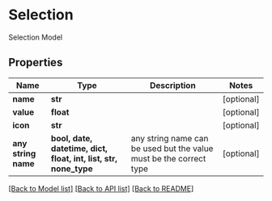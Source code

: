 # Selection

Selection Model

## Properties
Name | Type | Description | Notes
------------ | ------------- | ------------- | -------------
**name** | **str** |  | [optional] 
**value** | **float** |  | [optional] 
**icon** | **str** |  | [optional] 
**any string name** | **bool, date, datetime, dict, float, int, list, str, none_type** | any string name can be used but the value must be the correct type | [optional]

[[Back to Model list]](../README.md#documentation-for-models) [[Back to API list]](../README.md#documentation-for-api-endpoints) [[Back to README]](../README.md)


